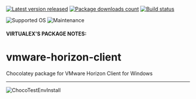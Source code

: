 [![Latest version released](https://img.shields.io/chocolatey/v/vmware-horizon-client.svg)](https://chocolatey.org/packages/vmware-horizon-client)
[![Package downloads count](https://img.shields.io/chocolatey/dt/vmware-horizon-client.svg)](https://chocolatey.org/packages/vmware-horizon-client)
[![Build status](https://img.shields.io/appveyor/ci/virtualex-itv/choco-vmware-horizon-client/master.svg?logo=appveyor)](https://ci.appveyor.com/project/virtualex-itv/choco-vmware-horizon-client)

![Supported OS](https://img.shields.io/badge/os-windows-blue.svg)
![Maintenance](https://img.shields.io/maintenance/yes/2019.svg)

#### VIRTUALEX'S PACKAGE NOTES:

# vmware-horizon-client
Chocolatey package for VMware Horizon Client for Windows

---
![ChocoTestEnvInstall](https://rawcdn.githack.com/virtualex-itv/choco-vmware-horizon-client/15f4f57b446a9eeb77b5bca88c20c8e7636ff695/_img/choco-vmw-horizon-test.png)
